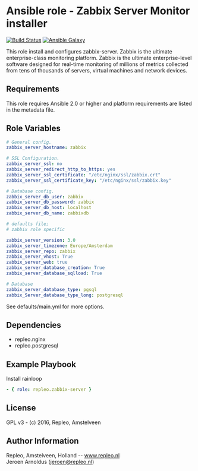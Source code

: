 Ansible role - Zabbix Server Monitor installer
=====

[![Build Status](https://travis-ci.org/repleo/ansible-role-zabbix-server.svg?branch=master)](https://travis-ci.org/repleo/ansible-role-zabbix-server)
[![Ansible Galaxy](http://img.shields.io/badge/galaxy-repleo.zabbix-server-660198.svg?style=flat)](https://galaxy.ansible.com/repleo/zabbix-server)

This role install and configures zabbix-server. Zabbix is the ultimate enterprise-class monitoring platform.
Zabbix is the ultimate enterprise-level software designed for real-time monitoring of millions of metrics collected from tens of thousands of servers, virtual machines and network devices.

Requirements
------------

This role requires Ansible 2.0 or higher and platform requirements are listed in the metadata file.

Role Variables
--------------

```yaml
# General config.
zabbix_server_hostname: zabbix

# SSL Configuration.
zabbix_server_ssl: no
zabbix_server_redirect_http_to_https: yes
zabbix_server_ssl_certificate: "/etc/nginx/ssl/zabbix.crt"
zabbix_server_ssl_certificate_key: "/etc/nginx/ssl/zabbix.key"

# Database config.
zabbix_server_db_user: zabbix
zabbix_server_db_password: zabbix
zabbix_server_db_host: localhost
zabbix_server_db_name: zabbixdb

# defaults file;
# zabbix role specific

zabbix_server_version: 3.0
zabbix_server_timezone: Europe/Amsterdam
zabbix_server_repo: zabbix
zabbix_server_vhost: True
zabbix_server_web: true
zabbix_server_database_creation: True
zabbix_server_database_sqlload: True

# Database
zabbix_server_database_type: pgsql
zabbix_Server_database_type_long: postgresql
```

See defaults/main.yml for more options.

Dependencies
------------

- repleo.nginx
- repleo.postgresql

Example Playbook
----------------

Install rainloop
```yaml
- { role: repleo.zabbix-server }

```

License
-------

GPL v3 - (c) 2016, Repleo, Amstelveen

Author Information
------------------

Repleo, Amstelveen, Holland -- www.repleo.nl  
Jeroen Arnoldus (jeroen@repleo.nl)


